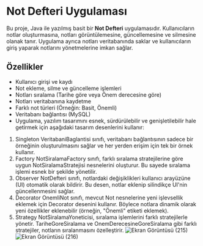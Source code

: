# Not Defteri Uygulaması

Bu proje, Java ile yazılmış basit bir **Not Defteri** uygulamasıdır. Kullanıcıların notlar oluşturmasına, notları görüntülemesine, güncellemesine ve silmesine olanak tanır. Uygulama ayrıca notları veritabanında saklar ve kullanıcıların giriş yaparak notlarını yönetmelerine imkan sağlar.

## Özellikler

- Kullanıcı girişi ve kaydı
- Not ekleme, silme ve güncelleme işlemleri
- Notları sıralama (Tarihe göre veya Önem derecesine göre)
- Notları veritabanına kaydetme
- Farklı not türleri (Örneğin: Basit, Önemli)
- Veritabanı bağlantısı (MySQL)
- Uygulama, yazılım tasarımını esnek, sürdürülebilir ve genişletilebilir hale getirmek için aşağıdaki tasarım desenlerini kullanır:

1. Singleton
VeritabaniBaglantisi sınıfı, veritabanı bağlantısının sadece bir örneğinin oluşturulmasını sağlar ve her yerden erişim için tek bir örnek kullanır.
2. Factory
NotSiralamaFactory sınıfı, farklı sıralama stratejilerine göre uygun NotSiralamaStratejisi nesnelerini oluşturur. Bu sayede sıralama işlemi esnek bir şekilde yönetilir.
3. Observer
NotDefteri sınıfı, notlardaki değişiklikleri kullanıcı arayüzüne (UI) otomatik olarak bildirir. Bu desen, notlar eklenip silindikçe UI'nin güncellenmesini sağlar.
4. Decorator
OnemliNot sınıfı, mevcut Not nesnelerine yeni işlevsellik eklemek için Decorator desenini kullanır. Böylece notlara dinamik olarak yeni özellikler eklenebilir (örneğin, "Önemli" etiketi eklemek).
5. Strategy
NotSiralamaYoneticisi, sıralama işlemlerini farklı stratejilerle yönetir. TariheGoreSiralama ve OnemDerecesineGoreSiralama gibi farklı stratejiler, notların sıralanmasını özelleştirir.
![Ekran Görüntüsü (215)](https://github.com/user-attachments/assets/9f9d9ce1-4baf-4e48-9736-df2e7711cf66)
![Ekran Görüntüsü (216)](https://github.com/user-attachments/assets/b69bd1f2-e394-44c1-a101-0cc5f090d3b3)

